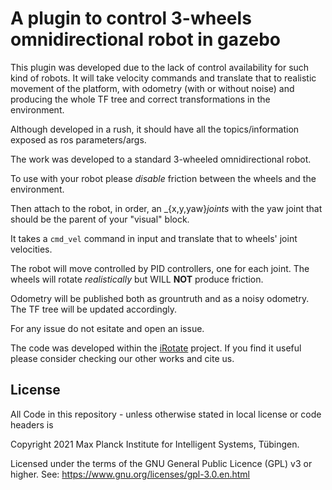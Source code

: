 # A plugin to control 3-wheels omnidirectional robot in gazebo

This plugin was developed due to the lack of control availability for such kind of robots. 
It will take velocity commands and translate that to realistic movement of the platform, with odometry (with or without noise) and producing the whole TF tree and correct transformations in the environment.

Although developed in a rush, it should have all the topics/information exposed as ros parameters/args.

The work was developed to a standard 3-wheeled omnidirectional robot.

To use with your robot please _disable_ friction between the wheels and the environment.

Then attach to the robot, in order, an _{x,y,yaw}_joints_ with the yaw joint that should be the parent of your "visual" block.

It takes a `cmd_vel` command in input and translate that to wheels' joint velocities.

The robot will move controlled by PID controllers, one for each joint. The wheels will rotate _realistically_ but WILL **NOT** produce friction.

Odometry will be published both as grountruth and as a noisy odometry. The TF tree will be updated accordingly.

For any issue do not esitate and open an issue.

The code was developed within the [iRotate](https://github.com/eliabntt/irotate_active_slam) project. If you find it useful please consider checking our other works and cite us.

## License

All Code in this repository - unless otherwise stated in local license or code headers is

Copyright 2021 Max Planck Institute for Intelligent Systems, Tübingen.

Licensed under the terms of the GNU General Public Licence (GPL) v3 or higher. See: https://www.gnu.org/licenses/gpl-3.0.en.html
